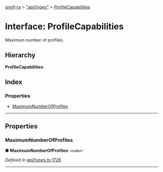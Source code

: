 [onvif-rx](../README.md) > ["api/types"](../modules/_api_types_.md) > [ProfileCapabilities](../interfaces/_api_types_.profilecapabilities.md)

# Interface: ProfileCapabilities

Maximum number of profiles.

## Hierarchy

**ProfileCapabilities**

## Index

### Properties

* [MaximumNumberOfProfiles](_api_types_.profilecapabilities.md#maximumnumberofprofiles)

---

## Properties

<a id="maximumnumberofprofiles"></a>

###  MaximumNumberOfProfiles

**● MaximumNumberOfProfiles**: *`number`*

*Defined in [api/types.ts:1726](https://github.com/patrickmichalina/onvif-rx/blob/f117e44/src/api/types.ts#L1726)*

___

